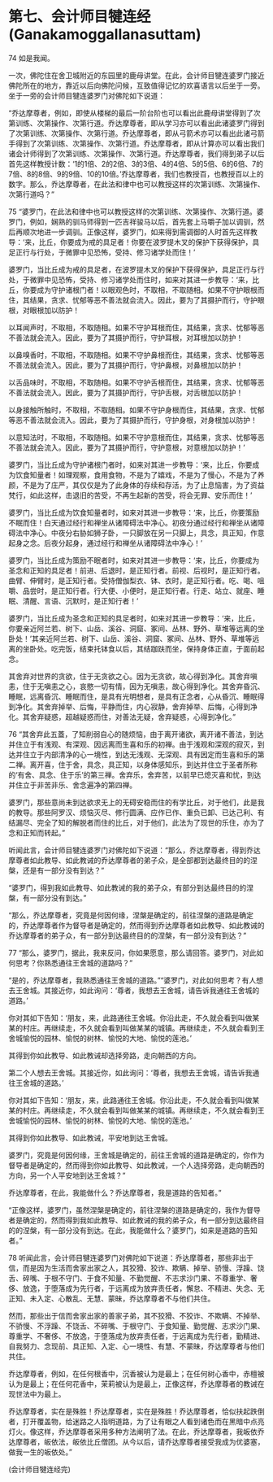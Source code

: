 # 第七、会计师目犍连经(Ganakamoggallanasuttam)

74 如是我闻。

一次，佛陀住在舍卫城附近的东园里的鹿母讲堂。在此，会计师目犍连婆罗门接近佛陀所在的地方，靠近以后向佛陀问候，互致值得记忆的欢喜语言以后坐于一旁。坐于一旁的会计师目犍连婆罗门对佛陀如下说道：

“乔达摩尊者，例如，即使从楼梯的最后一阶台阶也可以看出此鹿母讲堂得到了次第训练、次第操作、次第行道。乔达摩尊者，即从学习亦可以看出此诸婆罗门得到了次第训练、次第操作、次第行道。乔达摩尊者，即从弓箭术亦可以看出此诸弓箭手得到了次第训练、次第操作、次第行道。乔达摩尊者，即从计算亦可以看出我们诸会计师得到了次第训练、次第操作、次第行道。乔达摩尊者，我们得到弟子以后首先这样教授计数：‘1的1倍、2的2倍、3的3倍、4的4倍、5的5倍、6的6倍、7的7倍、8的8倍、9的9倍、10的10倍。’乔达摩尊者，我们也教授百，也教授百以上的数字。那么，乔达摩尊者，在此法和律中也可以教授这样的次第训练、次第操作、次第行道吗？”

75 “婆罗门，在此法和律中也可以教授这样的次第训练、次第操作、次第行道。婆罗门，例如，娴熟的驯马师得到一匹吉祥骏马以后，首先套上马嚼子加以调驯，然后再顺次地进一步调驯。正像这样，婆罗门，如来得到需调御的人时首先这样教导：‘来，比丘，你要成为戒的具足者！你要在波罗提木叉的保护下获得保护，具足正行与行处，于微罪中见恐怖，受持、修习诸学处而住！’

婆罗门，当比丘成为戒的具足者，在波罗提木叉的保护下获得保护，具足正行与行处，于微罪中见恐怖，受持、修习诸学处而住时，如来对其进一步教导：‘来，比丘，你要成为守护诸根门者！以眼观色时，不取相，不取随相。如果不守护眼根而住，其结果，贪求、忧郁等恶不善法就会流入。因此，要为了其摄护而行，守护眼根，对眼根加以防护！

以耳闻声时，不取相，不取随相。如果不守护耳根而住，其结果，贪求、忧郁等恶不善法就会流入。因此，要为了其摄护而行，守护耳根，对耳根加以防护！

以鼻嗅香时，不取相，不取随相。如果不守护鼻根而住，其结果，贪求、忧郁等恶不善法就会流入。因此，要为了其摄护而行，守护鼻根，对鼻根加以防护！

以舌品味时，不取相，不取随相。如果不守护舌根而住，其结果，贪求、忧郁等恶不善法就会流入。因此，要为了其摄护而行，守护舌根，对舌根加以防护！

以身接触所触时，不取相，不取随相。如果不守护身根而住，其结果，贪求、忧郁等恶不善法就会流入。因此，要为了其摄护而行，守护身根，对身根加以防护！

以意知法时，不取相，不取随相。如果不守护意根而住，其结果，贪求、忧郁等恶不善法就会流入。因此，要为了其摄护而行，守护意根，对意根加以防护！’

婆罗门，当比丘成为守护诸根门者时，如来对其进一步教导：‘来，比丘，你要成为饮食知量者！如理观察，食用食物，不是为了嬉戏，不是为了慢心，不是为了养颜，不是为了庄严，其仅仅是为了此身体的存续和存活，为了止息恼害，为了资益梵行，如此这样，击退旧的苦受，不再生起新的苦受，将会无罪、安乐而住！’

婆罗门，当比丘成为饮食知量者时，如来对其进一步教导：‘来，比丘，你要策励不眠而住！白天通过经行和禅坐从诸障碍法中净心。初夜分通过经行和禅坐从诸障碍法中净心。中夜分右胁如狮子卧，一只脚放在另一只脚上，具念，具正知，作意起身之念。后夜分起身，通过经行和禅坐从诸障碍法中净心！’

婆罗门，当比丘成为策励不眠者时，如来对其进一步教导：‘来，比丘，你要成为圣念和正知的具足者！前进、后退时，是正知行者。前视、后视时，是正知行者。曲臂、伸臂时，是正知行者。受持僧伽梨衣、钵、衣时，是正知行者。吃、喝、咀嚼、品尝时，是正知行者。行大便、小便时，是正知行者。行走、站立、就座、睡眠、清醒、言语、沉默时，是正知行者！’

婆罗门，当比丘成为圣念和正知的具足者时，如来对其进一步教导：‘来，比丘，你要亲近阿兰若、树下、山岳、溪谷、洞窟、冢间、丛林、野外、草堆等远离的坐卧处！’其亲近阿兰若、树下、山岳、溪谷、洞窟、冢间、丛林、野外、草堆等远离的坐卧处。吃完饭，结束托钵食以后，其结跏趺而坐，保持身体正直，于面前起念。

其舍弃对世界的贪欲，住于无贪欲之心。因为无贪欲，故心得到净化。其舍弃嗔恚，住于无嗔恚之心，哀愍一切有情，因为无嗔恚，故心得到净化。其舍弃昏沉、睡眠，远离昏沉、睡眠而住，是具有光明想者，是具有正念者，心从昏沉、睡眠得到净化。其舍弃掉举、后悔，平静而住，内心寂静，舍弃掉举、后悔，心得到净化。其舍弃疑惑，超越疑惑而住，对善法无疑，舍弃疑惑，心得到净化。”

76 “其舍弃此五蓋，了知削弱自心的随烦恼，由于离开诸欲，离开诸不善法，到达并住立于有浅观、有深观、因远离而生喜和乐的初禅。由于浅观和深观的寂灭，到达并住立于内部清净的心一境性，到达无浅观、无深观、具有因定而生喜和乐的第二禅。离开喜，住于舍，具念，具正知，以身体感知乐，到达并住立于圣者所称的‘有舍、具念、住于乐’的第三禅。舍弃乐，舍弃苦，以前早已熄灭喜和忧，到达并住立于非苦非乐、舍念遍净的第四禅。

婆罗门，那些意尚未到达欲求无上的无碍安稳而住的有学比丘，对于他们，此是我的教导。那些阿罗汉、烦恼灭尽、修行圆满、应作已作、重负已卸、已达己利、有结漏尽、完全了知的解脱者而住的比丘，对于他们，此法为了现世的乐住，亦为了念和正知而转起。”

听闻此言，会计师目犍连婆罗门对佛陀如下说道：“那么，乔达摩尊者，得到乔达摩尊者如此教导、如此教诫的乔达摩尊者的弟子众，是全部都到达最终目的的涅槃，还是有一部分没有到达？”

“婆罗门，得到我如此教导、如此教诫的我的弟子众，有部分到达最终目的的涅槃，有一部分没有到达。”

“那么，乔达摩尊者，究竟是何因何缘，涅槃是确定的，前往涅槃的道路是确定的，乔达摩尊者作为督导者是确定的，然而得到乔达摩尊者如此教导、如此教诫的乔达摩尊者的弟子众，有一部分到达最终目的的涅槃，有一部分没有到达？”

77 “那么，婆罗门，据此，我来反问，你如果愿意，那么请回答。婆罗门，对此如何思考？你熟悉通往王舍城的道路吗？”

“是的，乔达摩尊者，我熟悉通往王舍城的道路。”“婆罗门，对此如何思考？有人想去王舍城。其接近你，如此询问：‘尊者，我想去王舍城，请告诉我通往王舍城的道路。’

你对其如下告知：‘朋友，来，此路通往王舍城。你沿此走，不久就会看到叫做某某的村庄。再继续走，不久就会看到叫做某某的城镇。再继续走，不久就会看到王舍城愉悦的园林、愉悦的树林、愉悦的大地、愉悦的莲池。’

其得到你如此教导、如此教诫却选择旁路，走向朝西的方向。

第二个人想去王舍城。其接近你，如此询问：‘尊者，我想去王舍城，请告诉我通往王舍城的道路。’

你对其如下告知：‘朋友，来，此路通往王舍城。你沿此走，不久就会看到叫做某某的村庄。再继续走，不久就会看到叫做某某的城镇。再继续走，不久就会看到王舍城愉悦的园林、愉悦的树林、愉悦的大地、愉悦的莲池。’

其得到你如此教导、如此教诫，平安地到达王舍城。

婆罗门，究竟是何因何缘，王舍城是确定的，前往王舍城的道路是确定的，你作为督导者是确定的，然而得到你如此教导、如此教诫，一个人选择旁路，走向朝西的方向，另一个人平安地到达王舍城？”

乔达摩尊者，在此，我能做什么？乔达摩尊者，我是道路的告知者。”

“正像这样，婆罗门，虽然涅槃是确定的，前往涅槃的道路是确定的，我作为督导者是确定的，然而得到我如此教导、如此教诫的我的弟子众，有一部分到达最终目的的涅槃，有一部分没有到达。在此，我能做什么？婆罗门，如来是道路的告知者。”

78 听闻此言，会计师目犍连婆罗门对佛陀如下说道：乔达摩尊者，那些非出于信，而是因为生活而舍家出家之人，其狡猾、狡诈、欺瞒、掉举、骄慢、浮躁、饶舌、碎嘴、于根不守门、于食不知量、不勤觉醒、不志求沙门果、不尊重学、奢侈、放逸，于堕落成为先行者，于远离成为放弃责任者，懈怠、不精进、失念、无正知、未入定、心散乱、无慧、蒙昧，乔达摩尊者不与他们共住。

然而，那些出于信而舍家出家的善家子弟，其不狡猾、不狡诈、不欺瞒、不掉举、不骄慢、不浮躁、不饶舌、不碎嘴、于根守门、于食知量、勤觉醒、志求沙门果、尊重学、不奢侈、不放逸，于堕落成为放弃责任者，于远离成为先行者，勤精进、自我努力、念现前、具正知、入定、心一境性、有慧、不蒙昧，乔达摩尊者与他们共住。

乔达摩尊者，例如，在任何根香中，沉香被认为是最上；在任何树心香中，赤檀被认为是最上；在任何花香中，茉莉被认为是最上，正像这样，乔达摩尊者的教诫在现世法中为最上。

乔达摩尊者，实在是殊胜！乔达摩尊者，实在是殊胜！乔达摩尊者，恰似扶起跌倒者，打开覆盖物，给迷路之人指明道路，为了让有眼之人看到诸色而在黑暗中点亮灯火。像这样，乔达摩尊者采用多种方法阐明了法。在此，乔达摩尊者，我皈依乔达摩尊者，皈依法，皈依比丘僧团。从今以后，请乔达摩尊者接受我成为优婆塞，做我一生的皈依处。”

(会计师目犍连经完)
